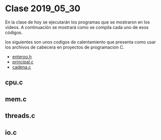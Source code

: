 # Clase 2019_05_30

En la clase de hoy se ejecutarán los programas que se mostraron en los videos. A continuación se mostrará como se compila cada uno de esos códigos.

los siguientes son unos codigos de calentamiento que presenta como usar los archivos de cabecera en proyectos de programacion C.

* [enteroo.h](entero.h)
* [principal.c](principal.c)
* [cadena.c](cadena.c)

## cpu.c

## mem.c

## threads.c

## io.c

